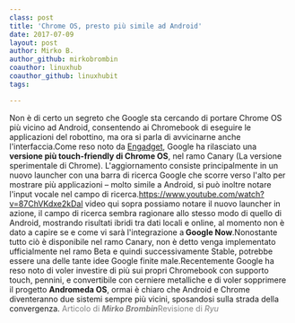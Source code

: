```yaml
---
class: post
title: 'Chrome OS, presto più simile ad Android'
date: 2017-07-09
layout: post
author: Mirko B.
author_github: mirkobrombin
coauthor: linuxhub
coauthor_github: linuxhubit
tags:

---
```

Non è di certo un segreto che Google sta cercando di portare Chrome OS più vicino ad Android, consentendo ai Chromebook di eseguire le applicazioni del robottino, ma ora si parla di avvicinarne anche l'interfaccia.Come reso noto da <a href="https://www.engadget.com/2017/07/07/chrome-os-touch-controls/">Engadget</a>, Google ha rilasciato una <strong>versione più touch-friendly di Chrome OS</strong>, nel ramo Canary (La versione sperimentale di Chrome). L'aggiornamento consiste principalmente in un nuovo launcher con una barra di ricerca Google che scorre verso l'alto per mostrare più applicazioni – molto simile a Android, si può inoltre notare l'input vocale nel campo di ricerca.https://www.youtube.com/watch?v=87ChVKdxe2kDal video qui sopra possiamo notare il nuovo launcher in azione, il campo di ricerca sembra ragionare allo stesso modo di quello di Android, mostrando risultati ibridi tra dati locali e online, al momento non è dato a capire se e come vi sarà l'integrazione a<strong> Google Now</strong>.Nonostante tutto ciò è disponibile nel ramo Canary, non è detto venga implementato ufficialmente nel ramo Beta e quindi successivamente Stable, potrebbe essere una delle tante idee Google finite male.Recentemente Google ha reso noto di voler investire di più sui propri Chromebook con supporto touch, pennini, e convertibile con cerniere metalliche e di voler sopprimere il progetto <strong>Andromeda OS</strong>, ormai è chiaro che Android e Chrome diventeranno due sistemi sempre più vicini, sposandosi sulla strada della convergenza.&nbsp;<span style="color: #808080;">Articolo di <em><strong>Mirko Brombin</strong></em></span><span style="color: #808080;">Revisione di <i>Ryu</i></span>